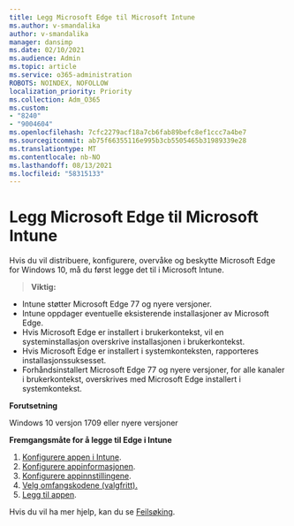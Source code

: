 ```yaml
---
title: Legg Microsoft Edge til Microsoft Intune
ms.author: v-smandalika
author: v-smandalika
manager: dansimp
ms.date: 02/10/2021
ms.audience: Admin
ms.topic: article
ms.service: o365-administration
ROBOTS: NOINDEX, NOFOLLOW
localization_priority: Priority
ms.collection: Adm_O365
ms.custom:
- "8240"
- "9004604"
ms.openlocfilehash: 7cfc2279acf18a7cb6fab89befc8ef1ccc7a4be7
ms.sourcegitcommit: ab75f66355116e995b3cb5505465b31989339e28
ms.translationtype: MT
ms.contentlocale: nb-NO
ms.lasthandoff: 08/13/2021
ms.locfileid: "58315133"
---
```

# <a name="add-microsoft-edge-to-microsoft-intune"></a>Legg Microsoft Edge til Microsoft Intune

Hvis du vil distribuere, konfigurere, overvåke og beskytte Microsoft Edge for Windows 10, må du først legge det til i Microsoft Intune.

> **Viktig:**
- Intune støtter Microsoft Edge 77 og nyere versjoner.
- Intune oppdager eventuelle eksisterende installasjoner av Microsoft Edge.
- Hvis Microsoft Edge er installert i brukerkontekst, vil en systeminstallasjon overskrive installasjonen i brukerkontekst.
- Hvis Microsoft Edge er installert i systemkonteksten, rapporteres installasjonssuksesset.
- Forhåndsinstallert Microsoft Edge 77 og nyere versjoner, for alle kanaler i brukerkontekst, overskrives med Microsoft Edge installert i systemkontekst.

**Forutsetning**

Windows 10 versjon 1709 eller nyere versjoner

**Fremgangsmåte for å legge til Edge i Intune**

1. [Konfigurere appen i Intune](https://docs.microsoft.com/mem/intune/apps/apps-windows-edge).
2. [Konfigurere appinformasjonen](https://docs.microsoft.com/mem/intune/apps/apps-windows-edge).
3. [Konfigurere appinnstillingene](https://docs.microsoft.com/mem/intune/apps/apps-windows-edge).
4. [Velg omfangskodene (valgfritt).](https://docs.microsoft.com/mem/intune/apps/apps-windows-edge)
5. [Legg til appen](https://docs.microsoft.com/mem/intune/apps/apps-windows-edge).

Hvis du vil ha mer hjelp, kan du se [Feilsøking](https://docs.microsoft.com/mem/intune/apps/apps-windows-edge).




